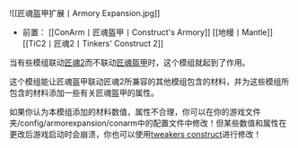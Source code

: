 ![[匠魂盔甲扩展丨Armory Expansion.jpg]]
- 前置：
 [[ConArm丨匠魂盔甲丨Construct's Armory]]
 [[地幔丨Mantle]]
 [[TiC2丨匠魂2丨Tinkers' Construct 2]]

当有些模组联动[匠魂2](https://www.mcmod.cn/class/683.html "匠魂2")而不联动[匠魂盔甲](https://www.mcmod.cn/class/1318.html "匠魂盔甲")时，这个模组就起到了作用。

这个模组能让匠魂盔甲联动匠魂2所兼容的其他模组包含的材料，并为这些模组所包含的材料添加一些有关匠魂盔甲的属性。

如果你认为本模组添加的材料数值，属性不合理，你可以在你的游戏文件夹/config/armorexpansion/conarm中的配置文件中修改！但某些数值和属性在更改后游戏启动时会崩溃，你也可以使用[tweakers construct](https://www.mcmod.cn/class/2767.html "tweakers construct")进行修改！